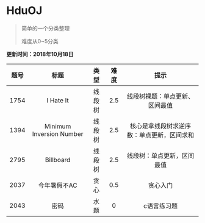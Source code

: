 ﻿# HduOJ

>简单的一个分类整理
>
>难度从0~5分类

**更新时间：2018年10月18日**


|题号|标题|类型|难度|提示|
|:---:|:---:|:----:|:---:|:---:|
|1754|I Hate It|线段树|2.5|线段树裸题：单点更新、区间最值|
|1394|Minimum Inversion Number|线段树|2.5|核心是拿线段树求逆序数：单点更新，区间求和|
|2795|Billboard|线段树|2.5|线段树：单点更新，区间最值|
|2037|今年暑假不AC|贪心|0.5|贪心入门|
|2043|密码|水题|0|c语言练习题|
